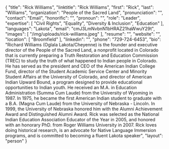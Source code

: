 {
  "title": "Rick Williams",
  "linktitle": "Rick Williams",
  "first": "Rick",
  "last": "Williams",
  "organization": "People of the Sacred Land",
  "pronunciation": "",
  "contact": "Email",
  "honorific": "",
  "pronoun": "",
  "role": "Leader",
  "expertise": [
    "Civil Rights",
    "Equality",
    "Diversity & Inclusion",
    "Education"
  ],
  "languages": "Lakota",
  "email": "cmJ3LmNvbnN1bHRAZ21haWwuY29t",
  "images": [
    "/img/uploads/rick-williams.jpeg"
  ],
  "resume": "",
  "website": "",
  "location": [
    "Broomfield"
  ],
  "linkedin": "",
  "phone": "729-724-6453",
  "bio": "Richard Williams (Oglala Lakota/Cheyenne) is the founder and executive director of the People of the Sacred Land, a nonprofit located in Colorado that is currently preparing a Truth Restoration and Education Commission (TREC) to study the truth of what happened to Indian people in Colorado. He has served as the president and CEO of the American Indian College Fund, director of the Student Academic Service Center and Minority Student Affairs at the University of Colorado, and director of American Indian Upward Bound, a program designed to provide educational opportunities to Indian youth. He received an M.A. in Education Administration (Summa Cum Laude) from the University of Wyoming in 1987. In 1975, he became the first American Indian student to graduate with a B.A. (Magna Cum Laude) from the University of Nebraska - Lincoln. In 1999, the University of Nebraska honored him with the Alumni Achievement Award and Distinguished Alumni Award. Rick was selected as the National Indian Education Association Educator of the Year in 2005, and honored with an honorary PhD. from Roger Williams University in 2007. Rick loves doing historical research, is an advocate for Native Language Immersion programs, and is committed to becoming a fluent Lakota speaker",
  "layout": "person"
}